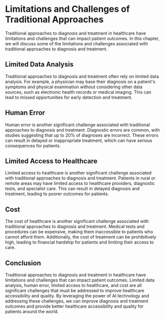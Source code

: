 Limitations and Challenges of Traditional Approaches
====================================================================================================

Traditional approaches to diagnosis and treatment in healthcare have limitations and challenges that can impact patient outcomes. In this chapter, we will discuss some of the limitations and challenges associated with traditional approaches to diagnosis and treatment.

Limited Data Analysis
---------------------

Traditional approaches to diagnosis and treatment often rely on limited data analysis. For example, a physician may base their diagnosis on a patient's symptoms and physical examination without considering other data sources, such as electronic health records or medical imaging. This can lead to missed opportunities for early detection and treatment.

Human Error
-----------

Human error is another significant challenge associated with traditional approaches to diagnosis and treatment. Diagnostic errors are common, with studies suggesting that up to 20% of diagnoses are incorrect. These errors can result in delayed or inappropriate treatment, which can have serious consequences for patients.

Limited Access to Healthcare
----------------------------

Limited access to healthcare is another significant challenge associated with traditional approaches to diagnosis and treatment. Patients in rural or remote areas may have limited access to healthcare providers, diagnostic tests, and specialist care. This can result in delayed diagnosis and treatment, leading to poorer outcomes for patients.

Cost
----

The cost of healthcare is another significant challenge associated with traditional approaches to diagnosis and treatment. Medical tests and procedures can be expensive, making them inaccessible to patients who cannot afford them. Additionally, the cost of treatment can be prohibitively high, leading to financial hardship for patients and limiting their access to care.

Conclusion
----------

Traditional approaches to diagnosis and treatment in healthcare have limitations and challenges that can impact patient outcomes. Limited data analysis, human error, limited access to healthcare, and cost are all significant challenges that must be addressed to improve healthcare accessibility and quality. By leveraging the power of AI technology and addressing these challenges, we can improve diagnosis and treatment outcomes and provide better healthcare accessibility and quality for patients around the world.
